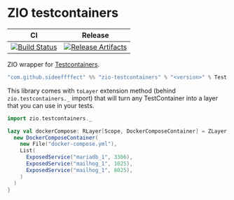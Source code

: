 # ZIO testcontainers

| CI | Release |
| --- | --- |
| [![Build Status][Badge-GitHubActions]][Link-GitHubActions] | [![Release Artifacts][Badge-SonatypeReleases]][Link-SonatypeReleases] |

ZIO wrapper for [Testcontainers](https://github.com/testcontainers/testcontainers-scala).

```scala
"com.github.sideeffffect" %% "zio-testcontainers" % "<version>" % Test
```

This library comes with `toLayer` extension method (behind `zio.testcontainers._` import) that will turn any TestContainer into a layer that you can use in your tests.
```scala
import zio.testcontainers._

lazy val dockerCompose: RLayer[Scope, DockerComposeContainer] = ZLayer.fromTestContainer {
  new DockerComposeContainer(
    new File("docker-compose.yml"),
    List(
      ExposedService("mariadb_1", 3306),
      ExposedService("mailhog_1", 1025),
      ExposedService("mailhog_1", 8025),
    )
  )
}
```


[Link-GitHubActions]: https://github.com/sideeffffect/zio-testcontainers/actions?query=workflow%3ARelease+branch%3Amaster "GitHub Actions link"
[Badge-GitHubActions]: https://github.com/sideeffffect/zio-testcontainers/workflows/Release/badge.svg?branch=master "GitHub Actions badge"

[Link-SonatypeReleases]: https://oss.sonatype.org/content/repositories/releases/com/github/sideeffffect/zio-testcontainers_2.13/ "Sonatype Releases link"
[Badge-SonatypeReleases]: https://maven-badges.herokuapp.com/maven-central/com.github.sideeffffect/zio-testcontainers_2.13/badge.svg "Sonatype Releases badge"
